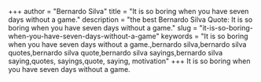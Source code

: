 +++
author = "Bernardo Silva"
title = "It is so boring when you have seven days without a game."
description = "the best Bernardo Silva Quote: It is so boring when you have seven days without a game."
slug = "it-is-so-boring-when-you-have-seven-days-without-a-game"
keywords = "It is so boring when you have seven days without a game.,bernardo silva,bernardo silva quotes,bernardo silva quote,bernardo silva sayings,bernardo silva saying,quotes, sayings,quote, saying, motivation"
+++
It is so boring when you have seven days without a game.
